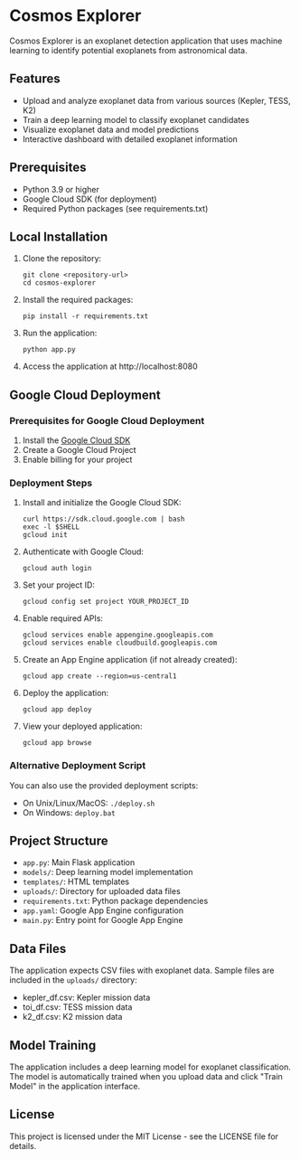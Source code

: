# Cosmos Explorer

Cosmos Explorer is an exoplanet detection application that uses machine learning to identify potential exoplanets from astronomical data.

## Features

- Upload and analyze exoplanet data from various sources (Kepler, TESS, K2)
- Train a deep learning model to classify exoplanet candidates
- Visualize exoplanet data and model predictions
- Interactive dashboard with detailed exoplanet information

## Prerequisites

- Python 3.9 or higher
- Google Cloud SDK (for deployment)
- Required Python packages (see requirements.txt)

## Local Installation

1. Clone the repository:
   ```
   git clone <repository-url>
   cd cosmos-explorer
   ```

2. Install the required packages:
   ```
   pip install -r requirements.txt
   ```

3. Run the application:
   ```
   python app.py
   ```

4. Access the application at http://localhost:8080

## Google Cloud Deployment

### Prerequisites for Google Cloud Deployment

1. Install the [Google Cloud SDK](https://cloud.google.com/sdk/docs/install)
2. Create a Google Cloud Project
3. Enable billing for your project

### Deployment Steps

1. Install and initialize the Google Cloud SDK:
   ```
   curl https://sdk.cloud.google.com | bash
   exec -l $SHELL
   gcloud init
   ```

2. Authenticate with Google Cloud:
   ```
   gcloud auth login
   ```

3. Set your project ID:
   ```
   gcloud config set project YOUR_PROJECT_ID
   ```

4. Enable required APIs:
   ```
   gcloud services enable appengine.googleapis.com
   gcloud services enable cloudbuild.googleapis.com
   ```

5. Create an App Engine application (if not already created):
   ```
   gcloud app create --region=us-central1
   ```

6. Deploy the application:
   ```
   gcloud app deploy
   ```

7. View your deployed application:
   ```
   gcloud app browse
   ```

### Alternative Deployment Script

You can also use the provided deployment scripts:

- On Unix/Linux/MacOS: `./deploy.sh`
- On Windows: `deploy.bat`

## Project Structure

- `app.py`: Main Flask application
- `models/`: Deep learning model implementation
- `templates/`: HTML templates
- `uploads/`: Directory for uploaded data files
- `requirements.txt`: Python package dependencies
- `app.yaml`: Google App Engine configuration
- `main.py`: Entry point for Google App Engine

## Data Files

The application expects CSV files with exoplanet data. Sample files are included in the `uploads/` directory:
- kepler_df.csv: Kepler mission data
- toi_df.csv: TESS mission data
- k2_df.csv: K2 mission data

## Model Training

The application includes a deep learning model for exoplanet classification. The model is automatically trained when you upload data and click "Train Model" in the application interface.

## License

This project is licensed under the MIT License - see the LICENSE file for details.